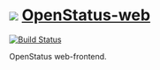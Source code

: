 ![](https://cdn0.iconfinder.com/data/icons/octicons/1024/device-mobile-64.png) [OpenStatus-web](http://openstatus.github.io)
==============

[![Build Status](https://travis-ci.org/OpenStatus/OpenStatus-web.svg?branch=master)](https://travis-ci.org/OpenStatus/OpenStatus-web)

OpenStatus web-frontend.
